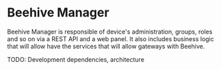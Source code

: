 Beehive Manager
===============

Beehive Manager is responsible of device's administration, groups, roles and so on via a REST API and a web panel.
It also includes business logic that will allow have the services that will allow gateways with Beehive.

TODO: Development dependencies, architecture

